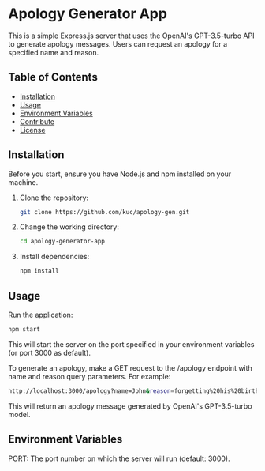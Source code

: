 # Apology Generator App

This is a simple Express.js server that uses the OpenAI's GPT-3.5-turbo API to generate apology messages. Users can request an apology for a specified name and reason.

## Table of Contents

- [Installation](#installation)
- [Usage](#usage)
- [Environment Variables](#environment-variables)
- [Contribute](#contribute)
- [License](#license)

## Installation

Before you start, ensure you have Node.js and npm installed on your machine.

1. Clone the repository:
    ```sh
    git clone https://github.com/kuc/apology-gen.git
    ```
2. Change the working directory:
    ```sh
    cd apology-generator-app
    ```
3. Install dependencies:
    ```sh
    npm install
    ```

## Usage

Run the application:
```sh
npm start
```
This will start the server on the port specified in your environment variables (or port 3000 as default).

To generate an apology, make a GET request to the /apology endpoint with name and reason query parameters. For example:
```sh
http://localhost:3000/apology?name=John&reason=forgetting%20his%20birthday
```
This will return an apology message generated by OpenAI's GPT-3.5-turbo model.

## Environment Variables

PORT: The port number on which the server will run (default: 3000).
